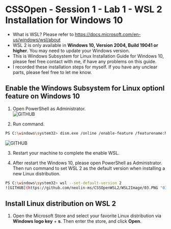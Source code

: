 # CSSOpen - Session 1 - Lab 1 - WSL 2 Installation for Windows 10

- What is WSL? Please refer to https://docs.microsoft.com/en-us/windows/wsl/about <br> 
- WSL 2 is only available in **Windows 10, Version 2004, Build 19041 or higher**. You may need to update your Windows version.
- This is Windows Subsystem for Linux Installation Guide for Windows 10, please feel free contact with me, if have any problems on this guide. 
- I recorded these installation steps for myself. If you have any unclear parts, please feel free to let me know. 

## Enable the Windows Subsystem for Linux optionl feature on Windows 10

1. Open PowerShell as Administrator.<br> 
![GITHUB](https://github.com/neolin-ms/CSSOpenWSL2/WSL2Image/01.PNG "01")<br>

2. Run command.<br>
```sh
PS C:\windows\system32> dism.exe /online /enable-feature /featurename:Microsoft-Windows-Subsystem-Linux /all /norestart 
``` 
![GITHUB](https://github.com/neolin-ms/CSSOpenWSL2/WSL2Image/02.PNG "02")<br>

3. Restart your machine to complete the enable WSL.

4. After restart the Windows 10, please open PowerShell as Administrator. Then run command to set WSL 2 as the default version when installing a new Linux distribution. 
```sh
PS C:\windows\system32> wsl --set-default-version 2 
![GITHUB](https://github.com/neolin-ms/CSSOpenWSL2/WSL2Image/03.PNG "03")<br>
``` 
## Install Linux distribution on WSL 2

1. Open the Microsoft Store and select your favorite Linux distribution via **Windows logo key** + **s**. Then enter the store, and click **Open**.
